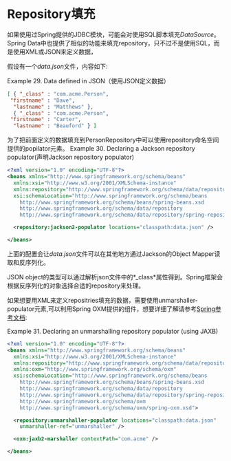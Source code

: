 # Repository填充
如果使用过Spring提供的JDBC模块，可能会对使用SQL脚本填充*DataSource*。Spring Data中也提供了相似的功能来填充repository，只不过不是使用SQL，而是使用XML或JSON来定义数据，

假设有一个*data.json*文件，内容如下:

Example 29. Data defined in JSON（使用JSON定义数据）
```json
[ { "_class" : "com.acme.Person",
 "firstname" : "Dave",
  "lastname" : "Matthews" },
  { "_class" : "com.acme.Person",
 "firstname" : "Carter",
  "lastname" : "Beauford" } ]
```
为了把前面定义的数据填充到PersonRepository中可以使用repository命名空间提供的popilator元素。
Example 30. Declaring a Jackson repository populator(声明Jackson repository populator)
```xml
<?xml version="1.0" encoding="UTF-8"?>
<beans xmlns="http://www.springframework.org/schema/beans"
  xmlns:xsi="http://www.w3.org/2001/XMLSchema-instance"
  xmlns:repository="http://www.springframework.org/schema/data/repository"
  xsi:schemaLocation="http://www.springframework.org/schema/beans
    http://www.springframework.org/schema/beans/spring-beans.xsd
    http://www.springframework.org/schema/data/repository
    http://www.springframework.org/schema/data/repository/spring-repository.xsd">

  <repository:jackson2-populator locations="classpath:data.json" />

</beans>
```
上面的配置会让*data.json*文件可以在其他地方通过Jackson的Object Mapper读取和反序列化。

JSON object的类型可以通过解析json文件中的*_class*属性得到。Spring框架会根据反序列化的对象选择合适的repository来处理。

如果想要用XML来定义repositries填充的数据，需要使用unmarshaller-populator元素,可以利用Spring OXM提供的组件，想要详细了解请参考[Spring参考文档](http://docs.spring.io/spring/docs/current/spring-framework-reference/html/oxm.html):

Example 31. Declaring an unmarshalling repository populator (using JAXB)
```xml
<?xml version="1.0" encoding="UTF-8"?>
<beans xmlns="http://www.springframework.org/schema/beans"
  xmlns:xsi="http://www.w3.org/2001/XMLSchema-instance"
  xmlns:repository="http://www.springframework.org/schema/data/repository"
  xmlns:oxm="http://www.springframework.org/schema/oxm"
  xsi:schemaLocation="http://www.springframework.org/schema/beans
    http://www.springframework.org/schema/beans/spring-beans.xsd
    http://www.springframework.org/schema/data/repository
    http://www.springframework.org/schema/data/repository/spring-repository.xsd
    http://www.springframework.org/schema/oxm
    http://www.springframework.org/schema/oxm/spring-oxm.xsd">

  <repository:unmarshaller-populator locations="classpath:data.json"
    unmarshaller-ref="unmarshaller" />

  <oxm:jaxb2-marshaller contextPath="com.acme" />

</beans>
```